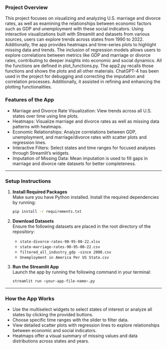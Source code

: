 ### **Project Overview**  
This project focuses on visualizing and analyzing U.S. marriage and divorce rates, as well as examining the relationships between economic factors such as GDP and unemployment with these social indicators. Using interactive visualizations built with Streamlit and datasets from various sources, users can explore trends across states from 1990 to 2022. Additionally, the app provides heatmaps and time-series plots to highlight missing data and trends. The inclusion of regression models allows users to explore correlations between metrics like GDP and marriage or divorce rates, contributing to deeper insights into economic and social dynamics. All the functions are defined in plot_functions.py. The app2.py recalls those functions and shows the plots and all other materials. 
ChatGPT-4 has been used in the project for debugging and correcting the imputation and correlation processes. Additionally, it assisted in refining and enhancing the plotting functionalities.

### **Features of the App**  
- Marriage and Divorce Rate Visualization: View trends across all U.S. states over time using line plots.  
- Heatmaps: Visualize marriage and divorce rates as well as missing data patterns with heatmaps.  
- Economic Relationships: Analyze correlations between GDP, unemployment, and marriage/divorce rates with scatter plots and regression lines.  
- Interactive Filters: Select states and time ranges for focused analyses through Streamlit’s widgets.  
- Imputation of Missing Data: Mean imputation is used to fill gaps in marriage and divorce rate datasets for better completeness.

---

### **Setup Instructions**  

1. **Install Required Packages**  
   Make sure you have Python installed. Install the required dependencies by running:  
   ```bash
   pip install -r requirements.txt
   ```

2. **Download Datasets**  
   Ensure the following datasets are placed in the root directory of the repository:  
   - `state-divorce-rates-90-95-00-22.xlsx`
   - `state-marriage-rates-90-95-00-22.csv`
   - `filtered_all_industry_gdp -since 2000.csv`
   - `Unemployment in America Per US State.csv`

3. **Run the Streamlit App**  
   Launch the app by running the following command in your terminal:  
   ```bash
   streamlit run <your-app-file-name>.py
   ```

---

### **How the App Works**  
- Use the multiselect widgets to select states of interest or analyze all states by clicking the provided buttons.
- Choose specific time ranges with the slider to filter data.
- View detailed scatter plots with regression lines to explore relationships between economic and social indicators.
- Heatmaps offer a visual summary of missing values and data distributions across states and years.
